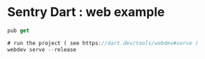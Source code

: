 # Sentry Dart : web example

```dart
pub get

# run the project ( see https://dart.dev/tools/webdev#serve ) 
webdev serve --release

```
